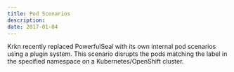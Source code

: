 ```yaml
---
title: Pod Scenarios
description: 
date: 2017-01-04
---
```


Krkn recently replaced PowerfulSeal with its own internal pod scenarios using a plugin system. This scenario disrupts the pods matching the label in the specified namespace on a Kubernetes/OpenShift cluster.

